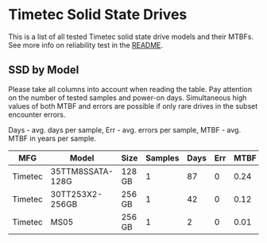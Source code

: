 Timetec Solid State Drives
==========================

This is a list of all tested Timetec solid state drive models and their MTBFs. See
more info on reliability test in the [README](https://github.com/bsdhw/SMART).

SSD by Model
------------

Please take all columns into account when reading the table. Pay attention on the
number of tested samples and power-on days. Simultaneous high values of both MTBF
and errors are possible if only rare drives in the subset encounter errors.

Days - avg. days per sample,
Err  - avg. errors per sample,
MTBF - avg. MTBF in years per sample.

| MFG       | Model              | Size   | Samples | Days  | Err   | MTBF |
|-----------|--------------------|--------|---------|-------|-------|------|
| Timetec   | 35TTM8SSATA-128G   | 128 GB | 1       | 87    | 0     | 0.24   |
| Timetec   | 30TT253X2-256GB    | 256 GB | 1       | 42    | 0     | 0.12   |
| Timetec   | MS05               | 256 GB | 1       | 2     | 0     | 0.01   |
